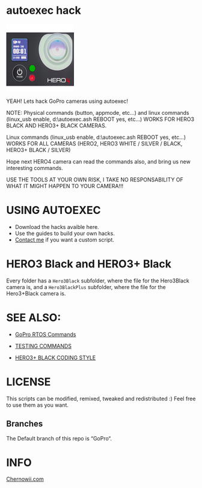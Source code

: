 autoexec hack
============

![HERO4](lightning.png)

YEAH! Lets hack GoPro cameras using autoexec!

NOTE: Physical commands (button, appmode, etc...) and linux commands (linux_usb enable, d:\autoexec.ash REBOOT yes, etc...) WORKS FOR HERO3 BLACK AND HERO3+ BLACK CAMERAS.

Linux commands (linux_usb enable, d:\autoexec.ash REBOOT yes, etc...) WORKS FOR ALL CAMERAS (HERO2, HERO3 WHITE / SILVER / BLACK, HERO3+ BLACK / SILVER)

Hope next HERO4 camera can read the commands also, and bring us new interesting commands.

USE THE TOOLS AT YOUR OWN RISK, I TAKE NO RESPONSABILITY OF WHAT IT MIGHT HAPPEN TO YOUR CAMERA!!!

USING AUTOEXEC
===============
* Download the hacks avaible here.
* Use the guides to build your own hacks.
* [Contact me](mailto:mail@chernowii.com) if you want a custom script.

HERO3 Black and HERO3+ Black
=============================
Every folder has a `Hero3Black` subfolder, where the file for the Hero3Black camera is, and a `Hero3BlackPlus` subfolder, where the file for the Hero3+Black camera is.

SEE ALSO:
========

* [GoPro RTOS Commands](https://github.com/KonradIT/autoexechack/blob/GoPro/commands.md)

* [TESTING COMMANDS](https://github.com/KonradIT/autoexechack/blob/GoPro/testingcommands.md)

* [HERO3+ BLACK CODING STYLE](https://github.com/KonradIT/autoexechack/blob/GoPro/hero3plusblack_coding_style.md)

LICENSE
=======

This scripts can be modified, remixed, tweaked and redistributed :) Feel free to use them as you want.

Branches
--------

The Default branch of this repo is “GoPro“.

INFO
====

[Chernowii.com](http://chernowii.com)
